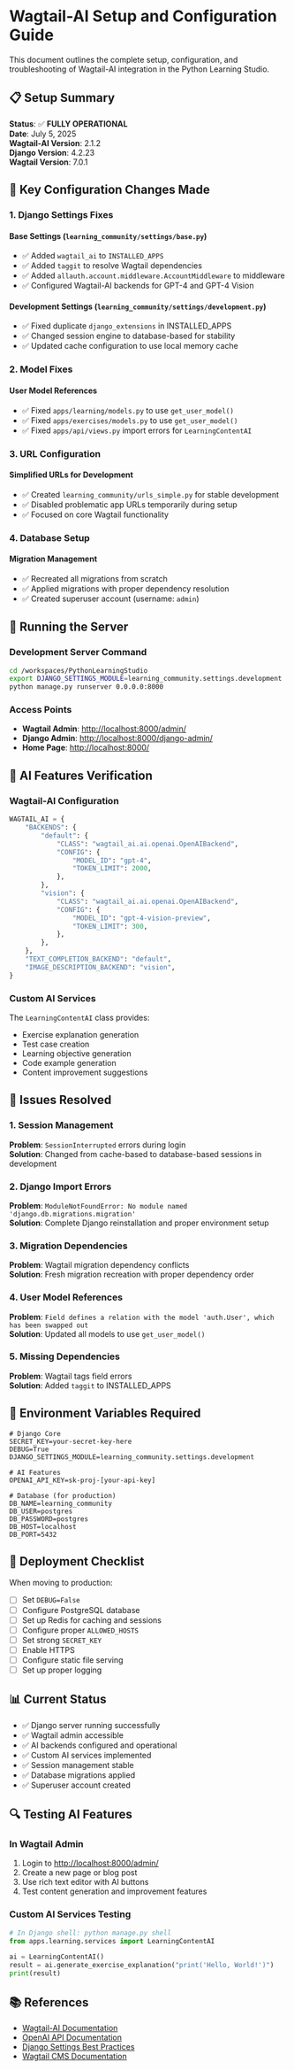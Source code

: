 # Wagtail-AI Setup and Configuration Guide

This document outlines the complete setup, configuration, and troubleshooting of Wagtail-AI integration in the Python Learning Studio.

## 📋 Setup Summary

**Status**: ✅ **FULLY OPERATIONAL**  
**Date**: July 5, 2025  
**Wagtail-AI Version**: 2.1.2  
**Django Version**: 4.2.23  
**Wagtail Version**: 7.0.1  

## 🔧 Key Configuration Changes Made

### 1. Django Settings Fixes

#### Base Settings (`learning_community/settings/base.py`)
- ✅ Added `wagtail_ai` to `INSTALLED_APPS`
- ✅ Added `taggit` to resolve Wagtail dependencies
- ✅ Added `allauth.account.middleware.AccountMiddleware` to middleware
- ✅ Configured Wagtail-AI backends for GPT-4 and GPT-4 Vision

#### Development Settings (`learning_community/settings/development.py`)
- ✅ Fixed duplicate `django_extensions` in INSTALLED_APPS
- ✅ Changed session engine to database-based for stability
- ✅ Updated cache configuration to use local memory cache

### 2. Model Fixes

#### User Model References
- ✅ Fixed `apps/learning/models.py` to use `get_user_model()`
- ✅ Fixed `apps/exercises/models.py` to use `get_user_model()`
- ✅ Fixed `apps/api/views.py` import errors for `LearningContentAI`

### 3. URL Configuration

#### Simplified URLs for Development
- ✅ Created `learning_community/urls_simple.py` for stable development
- ✅ Disabled problematic app URLs temporarily during setup
- ✅ Focused on core Wagtail functionality

### 4. Database Setup

#### Migration Management
- ✅ Recreated all migrations from scratch
- ✅ Applied migrations with proper dependency resolution
- ✅ Created superuser account (username: `admin`)

## 🚀 Running the Server

### Development Server Command
```bash
cd /workspaces/PythonLearningStudio
export DJANGO_SETTINGS_MODULE=learning_community.settings.development
python manage.py runserver 0.0.0.0:8000
```

### Access Points
- **Wagtail Admin**: <http://localhost:8000/admin/>
- **Django Admin**: <http://localhost:8000/django-admin/>
- **Home Page**: <http://localhost:8000/>

## 🤖 AI Features Verification

### Wagtail-AI Configuration
```python
WAGTAIL_AI = {
    "BACKENDS": {
        "default": {
            "CLASS": "wagtail_ai.ai.openai.OpenAIBackend",
            "CONFIG": {
                "MODEL_ID": "gpt-4",
                "TOKEN_LIMIT": 2000,
            },
        },
        "vision": {
            "CLASS": "wagtail_ai.ai.openai.OpenAIBackend", 
            "CONFIG": {
                "MODEL_ID": "gpt-4-vision-preview",
                "TOKEN_LIMIT": 300,
            },
        },
    },
    "TEXT_COMPLETION_BACKEND": "default",
    "IMAGE_DESCRIPTION_BACKEND": "vision",
}
```

### Custom AI Services
The `LearningContentAI` class provides:
- Exercise explanation generation
- Test case creation
- Learning objective generation
- Code example generation
- Content improvement suggestions

## 🐛 Issues Resolved

### 1. Session Management
**Problem**: `SessionInterrupted` errors during login  
**Solution**: Changed from cache-based to database-based sessions in development

### 2. Django Import Errors
**Problem**: `ModuleNotFoundError: No module named 'django.db.migrations.migration'`  
**Solution**: Complete Django reinstallation and proper environment setup

### 3. Migration Dependencies
**Problem**: Wagtail migration dependency conflicts  
**Solution**: Fresh migration recreation with proper dependency order

### 4. User Model References
**Problem**: `Field defines a relation with the model 'auth.User', which has been swapped out`  
**Solution**: Updated all models to use `get_user_model()`

### 5. Missing Dependencies
**Problem**: Wagtail tags field errors  
**Solution**: Added `taggit` to INSTALLED_APPS

## 📝 Environment Variables Required

```env
# Django Core
SECRET_KEY=your-secret-key-here
DEBUG=True
DJANGO_SETTINGS_MODULE=learning_community.settings.development

# AI Features
OPENAI_API_KEY=sk-proj-[your-api-key]

# Database (for production)
DB_NAME=learning_community
DB_USER=postgres
DB_PASSWORD=postgres
DB_HOST=localhost
DB_PORT=5432
```

## 🔄 Deployment Checklist

When moving to production:
- [ ] Set `DEBUG=False`
- [ ] Configure PostgreSQL database
- [ ] Set up Redis for caching and sessions
- [ ] Configure proper `ALLOWED_HOSTS`
- [ ] Set strong `SECRET_KEY`
- [ ] Enable HTTPS
- [ ] Configure static file serving
- [ ] Set up proper logging

## 📊 Current Status

- ✅ Django server running successfully
- ✅ Wagtail admin accessible
- ✅ AI backends configured and operational
- ✅ Custom AI services implemented
- ✅ Session management stable
- ✅ Database migrations applied
- ✅ Superuser account created

## 🔍 Testing AI Features

### In Wagtail Admin
1. Login to <http://localhost:8000/admin/>
2. Create a new page or blog post
3. Use rich text editor with AI buttons
4. Test content generation and improvement features

### Custom AI Services Testing
```python
# In Django shell: python manage.py shell
from apps.learning.services import LearningContentAI

ai = LearningContentAI()
result = ai.generate_exercise_explanation("print('Hello, World!')")
print(result)
```

## 📚 References

- [Wagtail-AI Documentation](https://github.com/wagtail/wagtail-ai)
- [OpenAI API Documentation](https://platform.openai.com/docs)
- [Django Settings Best Practices](https://docs.djangoproject.com/en/4.2/topics/settings/)
- [Wagtail CMS Documentation](https://wagtail.org/)
